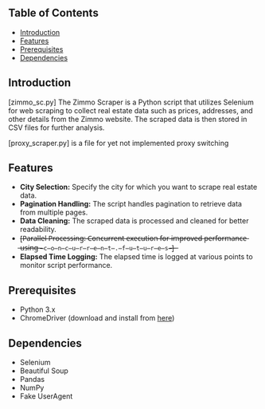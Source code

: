 ## Table of Contents
- [Introduction](#introduction)
- [Features](#features)
- [Prerequisites](#prerequisites)
- [Dependencies](#dependencies)

## Introduction

[zimmo_sc.py] The Zimmo Scraper is a Python script that utilizes Selenium for web scraping to collect real estate data such as prices, addresses, and other details from the Zimmo website. The scraped data is then stored in CSV files for further analysis.

[proxy_scraper.py] is a file for yet not implemented proxy switching

## Features

- **City Selection:** Specify the city for which you want to scrape real estate data.
- **Pagination Handling:** The script handles pagination to retrieve data from multiple pages.
- **Data Cleaning:** The scraped data is processed and cleaned for better readability.
- [̶P̶a̶r̶a̶l̶l̶e̶l̶ ̶P̶r̶o̶c̶e̶s̶s̶i̶n̶g̶:̶ ̶C̶o̶n̶c̶u̶r̶r̶e̶n̶t̶ ̶e̶x̶e̶c̶u̶t̶i̶o̶n̶ ̶f̶o̶r̶ ̶i̶m̶p̶r̶o̶v̶e̶d̶ ̶p̶e̶r̶f̶o̶r̶m̶a̶n̶c̶e̶ ̶u̶s̶i̶n̶g̶ ̶`̶c̶o̶n̶c̶u̶r̶r̶e̶n̶t̶.̶f̶u̶t̶u̶r̶e̶s̶`̶]̶ ̶
- **Elapsed Time Logging:** The elapsed time is logged at various points to monitor script performance.

## Prerequisites

- Python 3.x
- ChromeDriver (download and install from [here](https://sites.google.com/chromium.org/driver/))
  
## Dependencies
- Selenium
- Beautiful Soup
- Pandas
- NumPy
- Fake UserAgent
